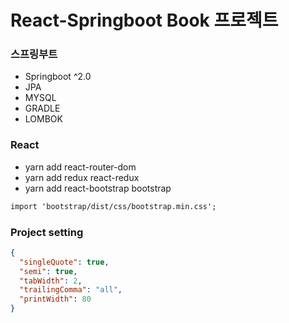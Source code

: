 # React-Springboot Book 프로젝트

### 스프링부트

- Springboot ^2.0
- JPA
- MYSQL
- GRADLE
- LOMBOK

### React

- yarn add react-router-dom
- yarn add redux react-redux
- yarn add react-bootstrap bootstrap

```txt
import 'bootstrap/dist/css/bootstrap.min.css';
```

### Project setting

```json
{
  "singleQuote": true,
  "semi": true,
  "tabWidth": 2,
  "trailingComma": "all",
  "printWidth": 80
}
```
